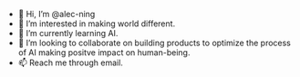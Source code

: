 - 👋 Hi, I’m @alec-ning
- 👀 I’m interested in making world different.
- 🌱 I’m currently learning AI.
- 💞️ I’m looking to collaborate on building products to optimize the process of AI making positve impact on human-being.
- 📫 Reach me through email. 

<!---
alec-ning/alec-ning is a ✨ special ✨ repository because its `README.md` (this file) appears on your GitHub profile.
You can click the Preview link to take a look at your changes.
--->
